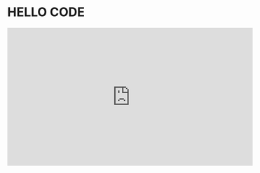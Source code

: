 # HELLO CODE

<!DOCTYPE html>
<html>
<head>
<title>Page Title</title>
</head>
<body>

<iframe width="560" height="315" src="https://www.youtube.com/embed/PAq_nnEcWVw?si=dxflACK2xdBuuuT_" title="YouTube video player" frameborder="0" allow="accelerometer; autoplay; clipboard-write; encrypted-media; gyroscope; picture-in-picture; web-share" referrerpolicy="strict-origin-when-cross-origin" allowfullscreen></iframe>

</body>
</html
